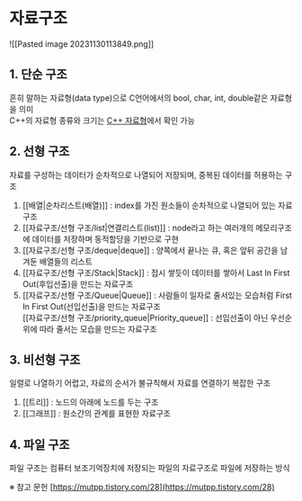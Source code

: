 # 자료구조

![[Pasted image 20231130113849.png]]

## 1. 단순 구조
흔히 말하는 자료형(data type)으로 C언어에서의 bool, char, int, double같은 자료형을 의미  
C++의 자료형 종류와 크기는 [C++ 자료형](https://learn.microsoft.com/ko-kr/cpp/cpp/fundamental-types-cpp?view=msvc-170)에서 확인 가능  

## 2. 선형 구조
자료를 구성하는 데이터가 순차적으로 나열되어 저장되며, 중복된 데이터를 허용하는 구조  
1) [[배열|순차리스트(배열)]] : index를 가진 원소들이 순차적으로 나열되어 있는 자료구조
2) [[자료구조/선형 구조/list|연결리스트(list)]] : node라고 하는 여러개의 메모리구조에 데이터를 저장하며 동적할당을 기반으로 구현
3) [[자료구조/선형 구조/deque|deque]] : 양쪽에서 끝나는 큐, 혹은 앞뒤 공간을 남겨둔 배열들의 리스트
4) [[자료구조/선형 구조/Stack|Stack]] :  접시 쌓듯이 데이터를 쌓아서 Last In First Out(후입선출)을 만드는 자료구조
5) [[자료구조/선형 구조/Queue|Queue]] : 사람들이 일자로 줄서있는 모습처럼 First In First Out(선입선출)을 만드는 자료구조  
	[[자료구조/선형 구조/priority_queue|Priority_queue]] : 선입선출이 아닌 우선순위에 따라 줄서는 모습을 만드는 자료구조  

## 3. 비선형 구조
일렬로 나열하기 어렵고, 자료의 순서가 불규칙해서 자료를 연결하기 복잡한 구조
1) [[트리]] : 노드의 아래에 노드를 두는 구조
2) [[그래프]] : 원소간의 관계를 표현한 자료구조

## 4. 파일 구조
파일 구조는 컴퓨터 보조기억장치에 저장되는 파일의 자료구조로 파일에 저장하는 방식



※ 참고 문헌
[https://mutpp.tistory.com/28](https://mutpp.tistory.com/28)